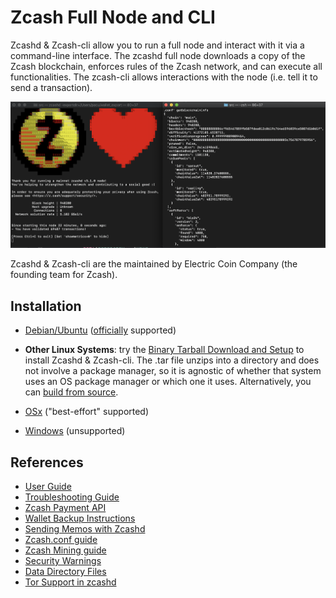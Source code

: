 # Zcash Full Node and CLI

Zcashd & Zcash-cli allow you to run a full node and interact with it via a command-line interface.  The zcashd full node downloads a copy of the Zcash blockchain,  enforces rules of the Zcash network, and can execute all functionalities. The zcash-cli allows interactions with the node (i.e. tell it to send a transaction).

![zcashdandzcashcli](./images/zcashd_and_zcashcli.png)

Zcashd & Zcash-cli are the maintained by Electric Coin Company (the founding team for Zcash).


## Installation

* [Debian/Ubuntu](Debian-Ubuntu-installation.md) ([officially](https://zcash.readthedocs.io/en/latest/rtd_pages/supported_platform_policy.html#supported-platform-policy) supported)

* **Other Linux Systems**: try the [Binary Tarball Download and Setup](install_binary_tarball.html) to install Zcashd & Zcash-cli. The .tar file unzips into a directory and does not involve a package manager, so it is agnostic of whether that system uses an OS package manager or which one it uses. Alternatively, you can [build from source](user_guide.html).

<!--Note that Debian packages usually “just work” on Ubuntu et al

yeah there’s a whole category of distributions that are based on Debian, Ubuntu being the big one
https://en.wikipedia.org/wiki/Category:Debian-based_distributions
for a system in that category, try the debian package source
for a system outside that category (e.g. red hat), try the tar file
if neither of those work, try build-from-source (edited) --> 

* [OSx](OSx-installation.md) ("best-effort" supported)

* [Windows](windows-installation.md) (unsupported)
<!--
## Configuration

The Zcash *configuration file* is a text file that specifies options that affect how your instance of the Zcash client operates.
The ``zcashd`` executable reads this file only when it starts.
You may edit the configuration file with any text editor, but performing the steps below does not require using an editor.
The order of the lines is not important. Lines beginning with a semicolon (``;``) are treated as comments and ignored.

Following these steps will create your zcashd configuration file which can be edited to either connect to ``mainnet`` or ``testnet`` as well as applying settings to safely access the RPC interface.

.. tip:: For a complete list of parameters used in ``zcash.conf``, please check out :ref:`zcash_conf_guide`

Linux
    Create the data directory:

    .. code-block:: bash
   
       mkdir -p ~/.zcash

macOS
    Your data directory is already generated at ``~/Library/Application Support/Zcash``.

Mainnet
*******

Place a configuration file inside your data directory using the following commands:

.. warning:: Note that this will overwrite any ``zcash.conf`` settings you may have added from testnet. (If you want to run on testnet, you can retain a `zcash.conf` from testnet.)

Linux     
    .. code-block:: bash

       echo "addnode=mainnet.z.cash" >~/.zcash/zcash.conf

macOS
    .. code-block:: bash

       echo "addnode=mainnet.z.cash" >~/Library/Application Support/Zcash/zcash.conf
       
Example configured for ``mainnet`` :

:fa:`file` ``zcash.conf`` 

.. code-block:: bash

    addnode=mainnet.z.cash


Testnet
*******

After running the above commands to create the `zcash.conf` file, edit the following parameters in your `zcash.conf` file to indicate network and node discovery for `testnet`:

  - add the line **testnet=1**
  - **addnode=testnet.z.cash** instead of **addnode=mainnet.z.cash**

Example configured for ``testnet``:

:fa:`file` ``zcash.conf`` 

.. code-block:: bash

    testnet=1
    addnode=testnet.z.cash


## Use


Now, run zcashd!

.. code-block:: bash
   
   ./src/zcashd

To run it in the background (without the node metrics screen that is normally displayed) use ``./src/zcashd --daemon``.

.. important:: If you are running Zcash for the first time you will need to allow your node to fully sync:
    
   .. code-block:: console
    :emphasize-lines: 24
                                                                                                                                                        
             :88SX@888@@X8:                    8;     %X        X%     ;8       
          %%Xt%tt%SSSSS:XXXt@@              X            ::  ::            X    
        @S;;tt%%%t    ;;::XXXXSX           %               SS               %   
      .t:::;;%8888    88888tXXXX8;        S                                  S  
     .%...:::8             8::XXX%;       X                                  X  
     8888...:t888888X     8t;;::XX8       8                                  8  
    %888888...:::;:8    :Xttt;;;::X@                                            
    888888888...:St    8:%%tttt;;;:X       X                                X   
    88888888888S8    :%;ttt%%tttt;;X        8                              8    
    %888888888%t    8S:;;;tt%%%ttt;8          :                          :      
     8t8888888     S8888888Stt%%%t@            ::                      ::       
     .@tt888@              8;;ttt@;               t                  t          
      .8ttt8@SSSSS    SXXXX%:;;;X;                  8              8            
        X8ttt8888%    %88...::X8                      X.        .X              
          %8@tt88;8888%8888%8X                          :;    ;:                
             :@888@XXX@888:                                tt                   
                                                                                
    Thank you for running a Zcash node!
    You're helping to strengthen the network and contributing to a social good :)

    In order to ensure you are adequately protecting your privacy when using Zcash,
    please see <https://z.cash/support/security/>.

            Block height | 319430
                Connections | 8
    Network solution rate | 508319381 Sol/s

    You are currently not mining.
    To enable mining, add 'gen=1' to your zcash.conf and restart.

    Since starting this node 9 minutes, 1 seconds ago:
    - You have validated 7815 transactions!

    [Press Ctrl+C to exit] [Set 'showmetrics=0' to hide]
    
   Notice ``319430``, in the above output, after the ``Block height`` field, this means your zcashd is fully synced.
   Alternatively, if you were *NOT* fully synced your output would look similar to below:

   .. code-block:: console
    :emphasize-lines: 24
                                                                                 
             :88SX@888@@X8:                    8;     %X        X%     ;8       
          %%Xt%tt%SSSSS:XXXt@@              X            ::  ::            X    
        @S;;tt%%%t    ;;::XXXXSX           %               SS               %   
      .t:::;;%8888    88888tXXXX8;        S                                  S  
     .%...:::8             8::XXX%;       X                                  X  
     8888...:t888888X     8t;;::XX8       8                                  8  
    %888888...:::;:8    :Xttt;;;::X@                                            
    888888888...:St    8:%%tttt;;;:X       X                                X   
    88888888888S8    :%;ttt%%tttt;;X        8                              8    
    %888888888%t    8S:;;;tt%%%ttt;8          :                          :      
     8t8888888     S8888888Stt%%%t@            ::                      ::       
     .@tt888@              8;;ttt@;               t                  t          
      .8ttt8@SSSSS    SXXXX%:;;;X;                  8              8            
        X8ttt8888%    %88...::X8                      X.        .X              
          %8@tt88;8888%8888%8X                          :;    ;:                
             :@888@XXX@888:                                tt                   

    Thank you for running a Zcash node!
    You're helping to strengthen the network and contributing to a social good :)

    In order to ensure you are adequately protecting your privacy when using Zcash,
    please see <https://z.cash/support/security/>.

        Downloading blocks | 319610 / ~320290 (99%)
                Connections | 6
    Network solution rate | 389211802 Sol/s

    You are currently not mining.
    To enable mining, add 'gen=1' to your zcash.conf and restart.

    Since starting this node 59 seconds ago:
    - You have validated 7144 transactions!

    [Press Ctrl+C to exit] [Set 'showmetrics=0' to hide]

   Notice now how the ``Block height`` field has changed to ``Downloading blocks`` with value ``319610 / ~320290 (99%)``.
   This indicates that your node is attempting to sync with the current block height.

You should be able to use the RPC after it finishes syncing. If you are running ``zcashd`` in the background, issue the below command to test:

*( If you did not run zcashd in the background, you will need to open a new terminal)*

.. code-block:: bash
   
   ./src/zcash-cli getinfo

.. note:: If you are familiar with bitcoind's RPC interface, you can use many of those calls to send ZEC between `t-addr` addresses. We do not support the 'Accounts' feature (which has also been deprecated in ``bitcoind``) — only the empty string ``""`` can be used as an account name. The main network node at mainnet.z.cash is also accessible via Tor hidden service at zcmaintvsivr7pcn.onion.

Using Zcash
***********

First, you want to obtain Zcash. You can purchase them from an exchange, from other users, or sell goods and services for them! Exactly how to obtain Zcash (safely) is not in scope for this document, but you should be careful. Avoid scams!

.. important:: **Terminology**

   Zcash supports two different kinds of addresses, a ``z-addr`` (which begins with a ``z``) is an address that uses zero-knowledge proofs and other cryptography to protect user privacy. There are also ``t-addrs`` (which begin with a ``t``) that are similar to Bitcoin's addresses.

   The interfaces are a commandline client (`zcash-cli`) and a Remote Procedure Call (RPC) interface, which is documented here:

   :ref:`payment_api`

.. attention:: **Wallet Backup**
   
   To ensure you have properly backed up your wallet, we **strongly** encourage you to review the :ref:`wallet_backup` .


Generating a t-addr
+++++++++++++++++++

Let's generate a t-addr first. If you are running zcashd for the first time, you 
can issue ``zcash-cli getaddressesbyaccount ""`` to view existing addresses. 

.. code-block:: bash

   $ ./src/zcash-cli getnewaddress
   t1example4vfmdgQ3v3SNuQga8JKHTNi2a1

Listing t-addr
++++++++++++++

.. code-block:: bash

   $ ./src/zcash-cli getaddressesbyaccount ""

This should show the address that was just created.

Receiving Zcash with a z-addr
+++++++++++++++++++++++++++++

Now let's generate a z-addr.

.. code-block:: bash
   
   $ ./src/zcash-cli z_getnewaddress
   zs1examplea4lqxrtmlpkayj0hxpfdd3ve62xhd7jds8c2a8tqz5kekplt469eza5wu8djdvpauezv

This creates a private address and stores its key in your local wallet file. Give this address to the sender!

A z-addr is pretty large, so it's easy to make mistakes with them. Let's put it in an environment variable to avoid mistakes:

.. code-block:: bash

   $ ZADDR='zs1examplea4lqxrtmlpkayj0hxpfdd3ve62xhd7jds8c2a8tqz5kekplt469eza5wu8djdvpauezv'

Listing z-addr
++++++++++++++

To get a list of all addresses in your wallet for which you have a spending key, run this command:

.. code-block:: bash

   $ ./src/zcash-cli z_listaddresses

You should see something like:

.. code-block:: json

   [
      "zs1examplea4lqxrtmlpkayj0hxpfdd3ve62xhd7jds8c2a8tqz5kekplt469eza5wu8djdvpauezv"
   ]

Sending coins with your z-addr
++++++++++++++++++++++++++++++

If someone gives you their z-addr...

.. code-block:: bash

   $ FRIEND='zs1exampleakux6zswvlvsrcuku6540kw3l8jcft8n8hwnq6ma57canydsn3r05nxylrmcew82ja59'

You can send 0.8 ZEC by doing...

.. code-block:: bash
   
   $ ./src/zcash-cli z_sendmany "$ZADDR" "[{\"amount\": 0.8, \"address\": \"$FRIEND\"}]"

After waiting a few seconds, you can check to see if the operation has finished and produced a result:

.. code-block:: bash

   $ ./src/zcash-cli z_getoperationresult

.. code-block:: json

   [
    {
        "id" : "opid-bc8f822c-68df-419e-ae8f-b14b7aca29fd",
        "status" : "success",
        "creation_time" : 1554693337,
        "result" : {
            "txid" : "2979318b051a63281caa23e181ac02d367f1611374981ccd812708d13c3ed550"
        },
        "execution_secs" : 2.25543096
    }
   ]


Additional operations for zcash-cli
+++++++++++++++++++++++++++++++++++

As Zcash is an extension of bitcoin, zcash-cli supports all commands that are part of the Bitcoin Core API (as of version 0.11.2), https://en.bitcoin.it/wiki/Original_Bitcoin_client/API_calls_list

For a full list of new commands that are not part of bitcoin API (mostly addressing operations on z-addrs) see :ref:`payment_api`

To list all Zcash commands:

.. code-block:: bash
    
    ./src/zcash-cli help

To get help with a particular command:

.. code-block:: bash

    ./src/zcash-cli help <command>

.. attention:: 
   Known Security Issues

   Each release contains a `./doc/security-warnings.md` document describing
   security issues known to affect that release. You can find the most
   recent version of this document here:

   :ref:`security_warnings`

   Please also see our security page for recent notifications and other
   resources:

   https://z.cash/support/security.html


## Upgrading 

If you're on a Debian-based distribution, you can follow the :ref:`install-debian-bin-packages-guide` to install Zcash on your system. Otherwise, you can update your local snapshot of our code:

.. code-block:: bash

   git fetch origin

| Ensure you check the current release version from :fa:`github` `here <https://github.com/zcash/zcash>`_ .
| If ``v3.1.0`` was current, issue the following commands:

.. code-block:: bash

   git checkout v3.1.0
   ./zcutil/fetch-params.sh
   ./zcutil/build.sh -j$(nproc)

.. note:: If you don't have ``nproc``, then substitute the number of cores on your system. 
   If the build runs out of memory, try again without the ``-j`` argument, i.e. just ``./zcutil/build.sh``. 
   If you are upgrading from testnet, make sure that your ``~/.zcash`` directory contains only ``zcash.conf`` to start with, and that your ``~/.zcash/zcash.conf`` does not contain ``testnet=1`` or ``addnode=testnet.z.cash``. 
   If the build fails, move aside your ``zcash`` directory and try again by following the instructions in the :ref:`installation` section below.

.. important:: Running ``make clean`` before building the update can eliminate random known link errors. If you ran into any other issues upgrading to Overwinter or Sapling, please see the :ref:`nu_dev_guide`

-->

## References
* [User Guide](user_guide.html)
* [Troubleshooting Guide](troubleshooting_guide.html)
* [Zcash Payment API](payment_api.html)
* [Wallet Backup Instructions](wallet_backup.html)
* [Sending Memos with Zcashd](memos.html)
* [Zcash.conf guide](zcash_conf_guide.html)
* [Zcash Mining guide](zcash_mining_guide.html)
* [Security Warnings](security_warnings.html)
* [Data Directory Files](files.html)
* [Tor Support in zcashd](tor.html)